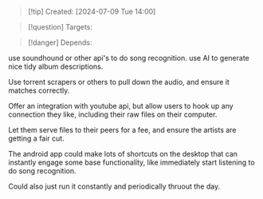 
>[!tip] Created: [2024-07-09 Tue 14:00]

>[!question] Targets: 

>[!danger] Depends: 

use soundhound or other api's to do song recognition.
use AI to generate nice tidy album descriptions.

Use torrent scrapers or others to pull down the audio, and ensure it matches correctly.

Offer an integration with youtube api, but allow users to hook up any connection they like, including their raw files on their computer.

Let them serve files to their peers for a fee, and ensure the artists are getting a fair cut.

The android app could make lots of shortcuts on the desktop that can instantly engage some base functionality, like immediately start listening to do song recognition.

Could also just run it constantly and periodically thruout the day.